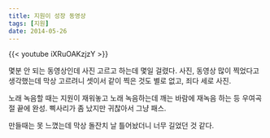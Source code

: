```yaml
---
title: 지원이 성장 동영상
tags: [지원]
date: 2014-05-26
---
```

{{< youtube iXRuOAKzjzY >}}

몇분 안 되는 동영상인데 사진 고르고 하는데 몇일 걸렸다.
사진, 동영상 많이 찍었다고 생각했는데 막상 고르려니 셋이서 같이 찍은 것도 별로 없고, 죄다 세로 사진.

노래 녹음할 때는 지원이 재워놓고 노래 녹음하는데 깨는 바람에 재녹음 하는 등 우여곡절 끝에 완성.
삑사리가 좀 났지만 귀찮아서 그냥 패스.

만들때는 못 느꼈는데 막상 돌잔치 날 틀어놨더니 너무 길었던 것 같다.
